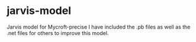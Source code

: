 # jarvis-model
Jarvis model for Mycroft-precise
I have included the .pb files as well as the .net files for others to improve this model.
